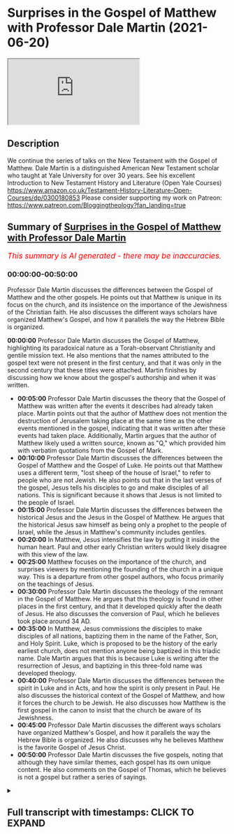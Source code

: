 # Surprises in the Gospel of Matthew with Professor Dale Martin (2021-06-20)

<iframe loading='lazy' allow='autoplay' src='https://www.youtube.com/embed/CN9jS7guHck'></iframe>

## Description

We continue the series of talks on the New Testament with the Gospel of Matthew. Dale Martin is a distinguished American New Testament scholar who taught at Yale University for over 30 years. See his excellent Introduction to New Testament History and Literature (Open Yale Courses) https://www.amazon.co.uk/Testament-History-Literature-Open-Courses/dp/0300180853
Please consider supporting my work on Patreon: https://www.patreon.com/Bloggingtheology?fan_landing=true

## Summary of [Surprises in the Gospel of Matthew with Professor Dale Martin](https://www.youtube.com/watch?v=CN9jS7guHck)


*<span style="color:red; font-size:125%">This summary is AI generated - there may be inaccuracies</span>. [](/)*

### <a onclick="modifyYTiframeseektime('0')">00:00:00-00:50:00</a>

 Professor Dale Martin discusses the differences between the Gospel of Matthew and the other gospels. He points out that Matthew is unique in its focus on the church, and its insistence on the importance of the Jewishness of the Christian faith. He also discusses the different ways scholars have organized Matthew's Gospel, and how it parallels the way the Hebrew Bible is organized.

**<a onclick="modifyYTiframeseektime('0')">00:00:00</a>**  Professor Dale Martin discusses the Gospel of Matthew, highlighting its paradoxical nature as a Torah-observant Christianity and gentile mission text. He also mentions that the names attributed to the gospel text were not present in the first century, and that it was only in the second century that these titles were attached. Martin finishes by discussing how we know about the gospel's authorship and when it was written.
* **<a onclick="modifyYTiframeseektime('300')">00:05:00</a>**  Professor Dale Martin discusses the theory that the Gospel of Matthew was written after the events it describes had already taken place. Martin points out that the author of Matthew does not mention the destruction of Jerusalem taking place at the same time as the other events mentioned in the gospel, indicating that it was written after these events had taken place. Additionally, Martin argues that the author of Matthew likely used a written source, known as "Q," which provided him with verbatim quotations from the Gospel of Mark.
* **<a onclick="modifyYTiframeseektime('600')">00:10:00</a>**  Professor Dale Martin discusses the differences between the Gospel of Matthew and the Gospel of Luke. He points out that Matthew uses a different term, "lost sheep of the house of Israel," to refer to people who are not Jewish. He also points out that in the last verses of the gospel, Jesus tells his disciples to go and make disciples of all nations. This is significant because it shows that Jesus is not limited to the people of Israel.
* **<a onclick="modifyYTiframeseektime('900')">00:15:00</a>** Professor Dale Martin discusses the differences between the historical Jesus and the Jesus in the Gospel of Matthew. He argues that the historical Jesus saw himself as being only a prophet to the people of Israel, while the Jesus in Matthew's community includes gentiles.
* **<a onclick="modifyYTiframeseektime('1200')">00:20:00</a>** In Matthew, Jesus intensifies the law by putting it inside the human heart. Paul and other early Christian writers would likely disagree with this view of the law.
* **<a onclick="modifyYTiframeseektime('1500')">00:25:00</a>** Matthew focuses on the importance of the church, and surprises viewers by mentioning the founding of the church in a unique way. This is a departure from other gospel authors, who focus primarily on the teachings of Jesus.
* **<a onclick="modifyYTiframeseektime('1800')">00:30:00</a>**  Professor Dale Martin discusses the theology of the remnant in the Gospel of Matthew. He argues that this theology is found in other places in the first century, and that it developed quickly after the death of Jesus. He also discusses the conversion of Paul, which he believes took place around 34 AD.
* **<a onclick="modifyYTiframeseektime('2100')">00:35:00</a>** In Matthew, Jesus commissions the disciples to make disciples of all nations, baptizing them in the name of the Father, Son, and Holy Spirit. Luke, which is proposed to be the history of the early earliest church, does not mention anyone being baptized in this triadic name. Dale Martin argues that this is because Luke is writing after the resurrection of Jesus, and baptizing in this three-fold name was developed theology.
* **<a onclick="modifyYTiframeseektime('2400')">00:40:00</a>** Professor Dale Martin discusses the differences between the spirit in Luke and in Acts, and how the spirit is only present in Paul. He also discusses the historical context of the Gospel of Matthew, and how it forces the church to be Jewish. He also discusses how Matthew is the first gospel in the canon to insist that the church be aware of its Jewishness.
* **<a onclick="modifyYTiframeseektime('2700')">00:45:00</a>** Professor Dale Martin discusses the different ways scholars have organized Matthew's Gospel, and how it parallels the way the Hebrew Bible is organized. He also discusses why he believes Matthew is the favorite Gospel of Jesus Christ.
* **<a onclick="modifyYTiframeseektime('3000')">00:50:00</a>**  Professor Dale Martin discusses the five gospels, noting that although they have similar themes, each gospel has its own unique content. He also comments on the Gospel of Thomas, which he believes is not a gospel but rather a series of sayings.

<details><summary><h2>Full transcript with timestamps: CLICK TO EXPAND</h2></summary>

<a onclick="modifyYTiframeseektime('2')">0:00:02</a> Good evening everyone and welcome to Blogging 
Theology. My name is Paul Williams. I'm calling    
<a onclick="modifyYTiframeseektime('6')">0:00:06</a> from the South of France today and I'm honoured 
again to have as our guest Dale Martin who I    
<a onclick="modifyYTiframeseektime('14')">0:00:14</a> understand is in Texas in the USA and a professor 
at Yale University and other places as well.    
<a onclick="modifyYTiframeseektime('22')">0:00:22</a> And he is today going to talk us through aspects 
of the Gospel of Matthew. This is the first gospel    
<a onclick="modifyYTiframeseektime('30')">0:00:30</a> in the New Testament and by way of Overview of 
this brief introduction i just want to read a    
<a onclick="modifyYTiframeseektime('36')">0:00:36</a> few words from his book one of many books: New 
Testament History and Literature, published by Yale    
<a onclick="modifyYTiframeseektime('43')">0:00:43</a> University Press and in chapter 7 The Gospel of 
Matthew he writes as an overview 'The Gospel of    
<a onclick="modifyYTiframeseektime('50')">0:00:50</a> Matthew contains some of the most famous passages 
that both Christians and non-christians recognize    
<a onclick="modifyYTiframeseektime('57')">0:00:57</a> but matthew presents itself paradox paradoxically 
as preaching both a Torah-observant Christianity    
<a onclick="modifyYTiframeseektime('65')">0:01:05</a> and a gentile mission a christian mission to 
gentiles the figure of Jesus in matthew is as    
<a onclick="modifyYTiframeseektime('73')">0:01:13</a> a teacher the founder of a church uniquely uh the 
model for the apostles and matthew's own community    
<a onclick="modifyYTiframeseektime('81')">0:01:21</a> matthew is writing for a church community that 
needs encouragement to have faith uh in a time of    
<a onclick="modifyYTiframeseektime('87')">0:01:27</a> trouble and then the first sentence on the chapter 
itself the gospel of matthew from the second    
<a onclick="modifyYTiframeseektime('94')">0:01:34</a> century on has been the most popular gospel which 
is probably why it ended up first in our bibles    
<a onclick="modifyYTiframeseektime('102')">0:01:42</a> um there's a lot there particularly the 
paradoxical bit which i really like to explore    
<a onclick="modifyYTiframeseektime('106')">0:01:46</a> but dale could you just i really want to know who 
wrote this gospel who is the author and um and    
<a onclick="modifyYTiframeseektime('113')">0:01:53</a> when was it written because we've all been told 
christians have been told for most of the last    
<a onclick="modifyYTiframeseektime('117')">0:01:57</a> 2000 years that a disciple called matthew um the 
tax collector disciple of jesus himself authored    
<a onclick="modifyYTiframeseektime('125')">0:02:05</a> the text but i've heard rumors that scholars don't 
believe this anymore and why would they doubt    
<a onclick="modifyYTiframeseektime('131')">0:02:11</a> such a such an obvious truth this is by an apostle 
himself well one of the things you have to realize    
<a onclick="modifyYTiframeseektime('137')">0:02:17</a> is that um none of the names that are attached 
to the gospels in the bible were part of the text    
<a onclick="modifyYTiframeseektime('149')">0:02:29</a> they all they weren't there in the first century 
we can't find any reference in the first century    
<a onclick="modifyYTiframeseektime('157')">0:02:37</a> that matthew wrote matthew mark wrote mark 
blah blah blah um the the type the names of    
<a onclick="modifyYTiframeseektime('166')">0:02:46</a> these gospels got attached to the gospels only 
in the second century and most of us think it    
<a onclick="modifyYTiframeseektime('172')">0:02:52</a> was only in the late second century you know 
after 150. well why would you believe something    
<a onclick="modifyYTiframeseektime('181')">0:03:01</a> uh that's a hundred years separated from 
when it was supposed to have happened    
<a onclick="modifyYTiframeseektime('188')">0:03:08</a> um i mean just think about it we you know we just 
separated the first anniversary of juneteenth here    
<a onclick="modifyYTiframeseektime('198')">0:03:18</a> in texas in galveston as a matter of fact where 
i'm sitting right now this was the day in june    
<a onclick="modifyYTiframeseektime('206')">0:03:26</a> when black people were first told that they were 
free they had been freed for two years by the    
<a onclick="modifyYTiframeseektime('213')">0:03:33</a> emancipation proclamation but they weren't told 
um and so we celebrate juneteenth as uh june 19th    
<a onclick="modifyYTiframeseektime('223')">0:03:43</a> is the date when uh emancipation was proclaimed 
in texas and it was proclaimed in four different    
<a onclick="modifyYTiframeseektime('232')">0:03:52</a> buildings in galveston and then it spread out 
throughout the state of texas now imagine that    
<a onclick="modifyYTiframeseektime('239')">0:03:59</a> you know that was only a hundred years ago how 
do we know about that well we have newspapers    
<a onclick="modifyYTiframeseektime('249')">0:04:09</a> from the time we have letters we have people's 
accounts we even had live memories of people who    
<a onclick="modifyYTiframeseektime('256')">0:04:16</a> were alive back then who can tell us uh what 
it was like when they first heard about it  
<a onclick="modifyYTiframeseektime('265')">0:04:25</a> there was nothing like that for the 
gospels there were no newspapers    
<a onclick="modifyYTiframeseektime('269')">0:04:29</a> there was no uh tv there was no radio there was no 
nothing you just had these papyrus texts that were    
<a onclick="modifyYTiframeseektime('277')">0:04:37</a> floating around being shared by different 
church groups and they were probably just    
<a onclick="modifyYTiframeseektime('283')">0:04:43</a> small house churches and they would copy them out 
by hand and send them a copy to somebody else but    
<a onclick="modifyYTiframeseektime('291')">0:04:51</a> that's all there was so how do you know that the 
gospel of matthew that never gets the name matthew    
<a onclick="modifyYTiframeseektime('299')">0:04:59</a> attached to it until sometime after 150 how do 
you know that goes back to the year 35 or 40.    
<a onclick="modifyYTiframeseektime('310')">0:05:10</a> it's just unbelievable you just have to you just 
have to work with some historical skepticism    
<a onclick="modifyYTiframeseektime('318')">0:05:18</a> so there's simply no evidence that matthew 
the author uh wrote it uh himself because as    
<a onclick="modifyYTiframeseektime('324')">0:05:24</a> you say it was a later second century idea that 
materialized uh but but also is it not the case    
<a onclick="modifyYTiframeseektime('331')">0:05:31</a> that i mean how significant is it when i read that 
gospel it's not in the first person it's not i'm    
<a onclick="modifyYTiframeseektime('337')">0:05:37</a> it's not implying an eyewitness account it reads 
like a third person account he did this and he's    
<a onclick="modifyYTiframeseektime('343')">0:05:43</a> not that in fact third fourth fifth sixth person 
account matthew never says oh well there was that    
<a onclick="modifyYTiframeseektime('351')">0:05:51</a> time when jesus and i were sitting by the sea of 
galilee and he handed out a bunch of fish and he    
<a onclick="modifyYTiframeseektime('358')">0:05:58</a> did this or that there's nothing like that and 
in fact we know that whoever wrote the gospel    
<a onclick="modifyYTiframeseektime('364')">0:06:04</a> of matthew used the gospel of mark as a source he 
just copies it out verbatim at times he also uses    
<a onclick="modifyYTiframeseektime('372')">0:06:12</a> a source that the gospel of luke uses that we tend 
to call q which just comes from the german word    
<a onclick="modifyYTiframeseektime('380')">0:06:20</a> which is just the german word for source you know 
german scholars just decided well look there was    
<a onclick="modifyYTiframeseektime('387')">0:06:27</a> some written document that luke and matthew use 
that's not in mark these are sayings they're not    
<a onclick="modifyYTiframeseektime('393')">0:06:33</a> in mark but they are verbatim the same you know 
blessed are blah blah blah you know you are the    
<a onclick="modifyYTiframeseektime('402')">0:06:42</a> salt of the earth you know uh how did matthew and 
luke come up with these sayings neither of them    
<a onclick="modifyYTiframeseektime('408')">0:06:48</a> appears to be a follower of jesus so they're 
getting it from a written source so matthew    
<a onclick="modifyYTiframeseektime('414')">0:06:54</a> and luke are using a written source of mark and 
they use a written source that we call q it's a    
<a onclick="modifyYTiframeseektime('421')">0:07:01</a> hypothetical written source and some people doubt 
that it never existed but i don't see how they can    
<a onclick="modifyYTiframeseektime('426')">0:07:06</a> get around it because it's verbatim and matthew 
and luke and if if you put matthew and luke next    
<a onclick="modifyYTiframeseektime('431')">0:07:11</a> to one another they don't look like they copied 
each other no and so where did they get these    
<a onclick="modifyYTiframeseektime('438')">0:07:18</a> verbatim quotations well one of the things that 
impresses me is uh if you look in mark's gospel    
<a onclick="modifyYTiframeseektime('445')">0:07:25</a> mark chapter 13 you get this long discourse 
where jesus is talking about the destruction    
<a onclick="modifyYTiframeseektime('450')">0:07:30</a> of the temple and the the return of the son of 
man and so on and in the middle of this discourse    
<a onclick="modifyYTiframeseektime('455')">0:07:35</a> it jesus says apparently in parenthesis let the 
reader understand i'm thinking hang on this is    
<a onclick="modifyYTiframeseektime('462')">0:07:42</a> not reading this is jesus talking to disciples and 
then you get an identical phrase in matthew's uh    
<a onclick="modifyYTiframeseektime('468')">0:07:48</a> version of the same episode in matthew 24 where 
it says lo and behold halfway through let the    
<a onclick="modifyYTiframeseektime('474')">0:07:54</a> reader understand what a coincidence um unless 
of course uh as you're suggesting that one gospel    
<a onclick="modifyYTiframeseektime('480')">0:08:00</a> is common from another and it's clearly a 
written account let the reader understand    
<a onclick="modifyYTiframeseektime('485')">0:08:05</a> um but that's a that's a great place to go for the 
idea of when it was written right according to the    
<a onclick="modifyYTiframeseektime('492')">0:08:12</a> gospel of mark the gospel of mark in chapter 
13 which we're talking about says right now    
<a onclick="modifyYTiframeseektime('500')">0:08:20</a> at this point jesus is going to come back 
the angels are going to come in and we're    
<a onclick="modifyYTiframeseektime('506')">0:08:26</a> going to have the big blow up of the world and 
we're going to have the kingdom of god come  
<a onclick="modifyYTiframeseektime('512')">0:08:32</a> matthew doesn't like that and luke doesn't 
like that because it sounds like mark is saying    
<a onclick="modifyYTiframeseektime('521')">0:08:41</a> right when the romans are surrounding 
jerusalem which happened what 69 and 70 right    
<a onclick="modifyYTiframeseektime('529')">0:08:49</a> so the gospel that's why we say the gospel of mark 
was probably written around the year 70 because    
<a onclick="modifyYTiframeseektime('536')">0:08:56</a> he tells the story of what's going 
to happen with the romans and the war    
<a onclick="modifyYTiframeseektime('542')">0:09:02</a> against the jews and he tells it all up 
against the year 70 and he says that's when    
<a onclick="modifyYTiframeseektime('548')">0:09:08</a> jesus is going to come or jesus is basically 
saying that's when the son of man is going to come  
<a onclick="modifyYTiframeseektime('556')">0:09:16</a> did it happen  
<a onclick="modifyYTiframeseektime('559')">0:09:19</a> not not according to any of us we're still 
here um and so matthew and luke change that    
<a onclick="modifyYTiframeseektime('569')">0:09:29</a> they change it very slightly um luke puts in this 
thing saying you will get the romans surrounding    
<a onclick="modifyYTiframeseektime('577')">0:09:37</a> jerusalem and they will be around jerusalem and 
you'll get jerusalem destroyed so luke even has    
<a onclick="modifyYTiframeseektime('585')">0:09:45</a> the destruction of jerusalem and he's copying 
this out of mark and yet he's changing it all    
<a onclick="modifyYTiframeseektime('592')">0:09:52</a> to bring it up today and so mark didn't talk about 
the destruction of jerusalem happening right then    
<a onclick="modifyYTiframeseektime('598')">0:09:58</a> luke adds that because he's sitting over there i 
think luke was probably sitting in i don't know    
<a onclick="modifyYTiframeseektime('604')">0:10:04</a> galilee or asia minor or some place and he's 
looking over there in the palestine he goes    
<a onclick="modifyYTiframeseektime('610')">0:10:10</a> the romans destroyed jerusalem so why didn't 
jesus come back and so luke brings it up to    
<a onclick="modifyYTiframeseektime('618')">0:10:18</a> date and he says then you'll have jerusalem where 
we trampled down until the times of the gentiles    
<a onclick="modifyYTiframeseektime('627')">0:10:27</a> the times of the gentiles well what does 
that mean mark didn't say anything about that    
<a onclick="modifyYTiframeseektime('632')">0:10:32</a> no and matthew doesn't say anything about 
that either which is why one of the reasons    
<a onclick="modifyYTiframeseektime('636')">0:10:36</a> i don't think matthew knew luke um why wouldn't 
matthew copy some of luke into his own gospel    
<a onclick="modifyYTiframeseektime('643')">0:10:43</a> he doesn't he uses a mark and then he goes off on 
his own but matthew also knows that the time of    
<a onclick="modifyYTiframeseektime('651')">0:10:51</a> the end that mark predicted didn't happen and so 
you get you get time kind of factored in both in    
<a onclick="modifyYTiframeseektime('661')">0:11:01</a> matthew and in luke which is why we know i mean if 
you're gonna practice this historical critical uh    
<a onclick="modifyYTiframeseektime('670')">0:11:10</a> game at all then you use this kind of stuff you 
say you know why do they tell the story of the    
<a onclick="modifyYTiframeseektime('679')">0:11:19</a> end of time differently it's because they lived at 
different times so there's a bit of detective work    
<a onclick="modifyYTiframeseektime('690')">0:11:30</a> really isn't it you've got to be someone with an 
acute be blunt an acute intelligence a desire to    
<a onclick="modifyYTiframeseektime('696')">0:11:36</a> really notice these subtle differences 
my case you just have to go to school    
<a onclick="modifyYTiframeseektime('705')">0:11:45</a> and and from that you can actually really get a 
sense of what might be going on have one gospel    
<a onclick="modifyYTiframeseektime('710')">0:11:50</a> change the other gospel and why would they do it 
what's the agenda what's going on rather than just    
<a onclick="modifyYTiframeseektime('715')">0:11:55</a> seeing the differences are there's eyewitness 
accounts people traditionally say well matthews    
<a onclick="modifyYTiframeseektime('718')">0:11:58</a> and i when is mark no we were dealing here with 
people copying and changing and editing redacting    
<a onclick="modifyYTiframeseektime('724')">0:12:04</a> each other and that can tell us a lot about their 
agenda and what their theology is and what their    
<a onclick="modifyYTiframeseektime('729')">0:12:09</a> physiology is and their eschatology and how that's 
changed because of the flow of time history itself    
<a onclick="modifyYTiframeseektime('736')">0:12:16</a> has had to change things because here we get 
to the contradictions in matthew that you were    
<a onclick="modifyYTiframeseektime('742')">0:12:22</a> talking about why is it that matthew wants 
his church to be a law abiding torah keeping    
<a onclick="modifyYTiframeseektime('751')">0:12:31</a> a basically jewish church and yet at the the last 
verses of the gospel jesus tells the disciples    
<a onclick="modifyYTiframeseektime('761')">0:12:41</a> to go and make disciples of all nations the word 
nations is directly ethnoi it's that word ethnos    
<a onclick="modifyYTiframeseektime('770')">0:12:50</a> we can translate it nations but it means all 
the different ethnic groups so yeah matthew's    
<a onclick="modifyYTiframeseektime('778')">0:12:58</a> having jesus at the very last so here's what 
i think is going on first you have to say    
<a onclick="modifyYTiframeseektime('784')">0:13:04</a> there are different levels as i've 
said there's the historical jesus    
<a onclick="modifyYTiframeseektime('789')">0:13:09</a> and jesus may have said things that got into 
matthew's gospel um that the historical jesus    
<a onclick="modifyYTiframeseektime('798')">0:13:18</a> actually said would an example of that be the 
canaanite woman her faith in matthew 15 yes    
<a onclick="modifyYTiframeseektime('806')">0:13:26</a> can i just read that out for people i know you 
know it but just so because i think it's a really    
<a onclick="modifyYTiframeseektime('810')">0:13:30</a> significant passage in the light of what happens 
at the end of the gospel so according to this    
<a onclick="modifyYTiframeseektime('815')">0:13:35</a> is the nrsv uh version jesus left that place 
and went away to the district of ty and sidon    
<a onclick="modifyYTiframeseektime('821')">0:13:41</a> just said a canaanite woman this is not a 
jews a gentile from that region came out    
<a onclick="modifyYTiframeseektime('826')">0:13:46</a> and started shouting have mercy on me lord son 
of david my daughter is tormented by a demon    
<a onclick="modifyYTiframeseektime('832')">0:13:52</a> but he did not answer her at all 
really important silence and his    
<a onclick="modifyYTiframeseektime('838')">0:13:58</a> disciples came and urged him saying send 
her away but she keeps shouting after us    
<a onclick="modifyYTiframeseektime('844')">0:14:04</a> he answers jesus this is the killer the key thing 
i was sent only to the lost sheep of the house    
<a onclick="modifyYTiframeseektime('852')">0:14:12</a> of israel was only sent to the lost sheep of 
the house of israel not even all israel just    
<a onclick="modifyYTiframeseektime('856')">0:14:16</a> for the lost sheep of the house of israel but she 
knelt before him saying lord help me he answered    
<a onclick="modifyYTiframeseektime('862')">0:14:22</a> uh it is not fair to take the children's food this 
is the israelites food and throw it to the dogs    
<a onclick="modifyYTiframeseektime('868')">0:14:28</a> oh she said yes lord yet even the dogs eat 
the crumbs that fall from their master's table    
<a onclick="modifyYTiframeseektime('876')">0:14:36</a> then jesus answers her woman great is your 
faith let it be done for you as you wish and    
<a onclick="modifyYTiframeseektime('882')">0:14:42</a> her daughter was healed instantly so here we have 
a series of rebuffs from from silence initially to    
<a onclick="modifyYTiframeseektime('890')">0:14:50</a> the disciples urging jesus to send her away then 
jesus saying look i'm not sent to you go away    
<a onclick="modifyYTiframeseektime('895')">0:14:55</a> and then you get a clever faithful response than 
this gentile and because of this exceptional    
<a onclick="modifyYTiframeseektime('901')">0:15:01</a> response great is your faith he actually accedes 
to her request and does actually heal the daughter    
<a onclick="modifyYTiframeseektime('908')">0:15:08</a> immediately apparently but this seems to be an 
exception rather than the rule but you're clear    
<a onclick="modifyYTiframeseektime('913')">0:15:13</a> clearly the disciples and jesus did not want to 
deal with her and yet at the end of this very same    
<a onclick="modifyYTiframeseektime('919')">0:15:19</a> gospel jesus teaches the very same disciples 
go into all the nations the ethnic the ethnos    
<a onclick="modifyYTiframeseektime('927')">0:15:27</a> and teaching them to obey everything that i've 
commanded you and baptized them etc etc and    
<a onclick="modifyYTiframeseektime('932')">0:15:32</a> i'm thinking what's going on here matthew what's 
going on you've got jesus who said look i'm only    
<a onclick="modifyYTiframeseektime('938')">0:15:38</a> sent to the jews and then he's changed his mind 
i mean what is jesus mission but you're saying    
<a onclick="modifyYTiframeseektime('944')">0:15:44</a> that we're dealing with different levels of 
history here you're saying the historical jesus    
<a onclick="modifyYTiframeseektime('950')">0:15:50</a> whatever that means uh was restricting his mission 
to the israelites but the church after paul    
<a onclick="modifyYTiframeseektime('960')">0:16:00</a> in the 80s 90s was largely a gentile organization 
movement and so you had different levels of    
<a onclick="modifyYTiframeseektime('968')">0:16:08</a> um discourse going on here you have 
the historical jesus you have the later    
<a onclick="modifyYTiframeseektime('972')">0:16:12</a> gentile church and then you have matthew's 
community which includes gentiles presumably now    
<a onclick="modifyYTiframeseektime('979')">0:16:19</a> am i am i on the right this is what you're saying 
a little bit yes but i don't want to make it    
<a onclick="modifyYTiframeseektime('984')">0:16:24</a> i don't want to make it too clearly 
simply the historical jesus versus    
<a onclick="modifyYTiframeseektime('988')">0:16:28</a> the textual jesus of matthew because i 
believe that even in matthew there are layers    
<a onclick="modifyYTiframeseektime('994')">0:16:34</a> of meaning um i do believe that the historical 
jesus saw himself as being only a prophet    
<a onclick="modifyYTiframeseektime('1002')">0:16:42</a> to the people of israel i think that he 
was a disciple of john the baptist i think    
<a onclick="modifyYTiframeseektime('1009')">0:16:49</a> he was baptized by john the baptist i think he 
thought he was inferior to john the baptist um  
<a onclick="modifyYTiframeseektime('1018')">0:16:58</a> and yet after john the baptist was arrested 
and killed jesus comes out of the closet    
<a onclick="modifyYTiframeseektime('1027')">0:17:07</a> and starts um speaking more openly 
well did he did he have a change in his    
<a onclick="modifyYTiframeseektime('1035')">0:17:15</a> self-concept i don't know but see 
that's getting way back into the    
<a onclick="modifyYTiframeseektime('1040')">0:17:20</a> undiscoverable historical jesus stuff 
right but even in matthew there's a tension    
<a onclick="modifyYTiframeseektime('1048')">0:17:28</a> um for example matthew i think matthew drew a 
line between jesus in his ministry in israel    
<a onclick="modifyYTiframeseektime('1063')">0:17:43</a> uh which matthew would have included 
all of palestine including galilee and  
<a onclick="modifyYTiframeseektime('1073')">0:17:53</a> and then jesus after his death  
<a onclick="modifyYTiframeseektime('1078')">0:17:58</a> and i think that jesus he recognized and i think 
this is where matthew is probably historically    
<a onclick="modifyYTiframeseektime('1083')">0:18:03</a> accurate he recognized that jesus saw 
himself as being sent only to israel    
<a onclick="modifyYTiframeseektime('1093')">0:18:13</a> but matthew's church is a combined 
church of jews and gentiles    
<a onclick="modifyYTiframeseektime('1098')">0:18:18</a> and so he has to believe that somehow jesus's 
will was to include the gentiles into israel    
<a onclick="modifyYTiframeseektime('1107')">0:18:27</a> and i don't mean that he wanted the church to be 
gentile he wanted the gentiles to become israel    
<a onclick="modifyYTiframeseektime('1115')">0:18:35</a> that's why matthew never says unlike paul would 
say or luke would say or other new testament    
<a onclick="modifyYTiframeseektime('1123')">0:18:43</a> rather than say that gentiles don't have to keep 
the law matthew insisted that everyone in his    
<a onclick="modifyYTiframeseektime('1129')">0:18:49</a> church keep the law yeah the gentiles included the 
same entirely you have to follow the sabbath laws    
<a onclick="modifyYTiframeseektime('1136')">0:18:56</a> the kosher food laws and be certain the males be 
circumcised gently exactly there's not one hint    
<a onclick="modifyYTiframeseektime('1144')">0:19:04</a> in any of the gospel of matthew that he believed 
that gentile believers didn't have to keep the    
<a onclick="modifyYTiframeseektime('1152')">0:19:12</a> entire torah how however he understood it now of 
course in matthew's day there were lots of ways of    
<a onclick="modifyYTiframeseektime('1159')">0:19:19</a> interpreting the torah so for example some people 
said you know you couldn't rub your hands together    
<a onclick="modifyYTiframeseektime('1165')">0:19:25</a> with grain on the sabbath that's breaking the 
sabbath well matthew doesn't believe that uh    
<a onclick="modifyYTiframeseektime('1171')">0:19:31</a> some people say you have to wash your hands before 
you eat or handle matthew doesn't believe that so    
<a onclick="modifyYTiframeseektime('1178')">0:19:38</a> he said he has jesus disciples not washing their 
hands and jesus calls that oh that's just your the    
<a onclick="modifyYTiframeseektime('1185')">0:19:45</a> tradition of your elders but nowhere does jesus 
in matthew say moses said to you and i'm throwing    
<a onclick="modifyYTiframeseektime('1197')">0:19:57</a> it out in fact in the center of the mount jesus 
says moses says to you do not commit adultery  
<a onclick="modifyYTiframeseektime('1208')">0:20:08</a> i say to you do not even look at a woman with 
the intention of committing adultery notice    
<a onclick="modifyYTiframeseektime('1215')">0:20:15</a> jesus is not throwing away the anti-adultery 
commandment he's making it harder to keep    
<a onclick="modifyYTiframeseektime('1220')">0:20:20</a> it's intensifying it it's making 
it more difficult in a way because  
<a onclick="modifyYTiframeseektime('1227')">0:20:27</a> intensely personal into the heart rather than 
just mere external obedience in matthew jesus    
<a onclick="modifyYTiframeseektime('1233')">0:20:33</a> internalizes the mosaic law and puts it inside 
the human being which makes it even harder to keep    
<a onclick="modifyYTiframeseektime('1242')">0:20:42</a> right um you might say don't you know don't kill 
well jesus says in matthew don't even be angry    
<a onclick="modifyYTiframeseektime('1254')">0:20:54</a> what do you mean don't be angry how can you 
not be angry jesus intensifies the torah    
<a onclick="modifyYTiframeseektime('1263')">0:21:03</a> in matthew this is totally different from luke 
and ax and paul totally different so matthew    
<a onclick="modifyYTiframeseektime('1274')">0:21:14</a> has a jesus who's completely jewish completely 
torah observant and yet at the very end he says    
<a onclick="modifyYTiframeseektime('1281')">0:21:21</a> go get the gentiles and bring them in but notice 
he doesn't say they get to stay gentiles they have    
<a onclick="modifyYTiframeseektime('1290')">0:21:30</a> to keep the law also now he doesn't say they have 
to become jews so that's a difference but i don't    
<a onclick="modifyYTiframeseektime('1295')">0:21:35</a> know what he would call them he doesn't call them 
jews but he doesn't call them gentiles if you look    
<a onclick="modifyYTiframeseektime('1302')">0:21:42</a> at the word gentile in matthew matthew never uses 
the word gentile for people in his own community  
<a onclick="modifyYTiframeseektime('1312')">0:21:52</a> gentiles are out there  
<a onclick="modifyYTiframeseektime('1315')">0:21:55</a> so matthew has this weird view that jesus opened 
up the church to the nations but he didn't really    
<a onclick="modifyYTiframeseektime('1326')">0:22:06</a> open it up to gentiles did he because they have 
to keep the law also but this is why what you're    
<a onclick="modifyYTiframeseektime('1334')">0:22:14</a> saying is so um shocking really to the uninitiated 
you write on page 99 most christians have been    
<a onclick="modifyYTiframeseektime('1341')">0:22:21</a> taught traditionally and at one time or another 
that christianity represents the supersession the    
<a onclick="modifyYTiframeseektime('1348')">0:22:28</a> superseding of judaism the thing that makes jews 
and christians alike is their worship of the same    
<a onclick="modifyYTiframeseektime('1355')">0:22:35</a> god what separates them is that christians need 
not follow jewish law it surprises people when    
<a onclick="modifyYTiframeseektime('1362')">0:22:42</a> they come to realize as modern scholars have done 
that this is not at all the attitude to the law in    
<a onclick="modifyYTiframeseektime('1370')">0:22:50</a> matthew and then you go on which i won't read 
uh to quote matthew 5 17-20 and you also later    
<a onclick="modifyYTiframeseektime('1376')">0:22:56</a> on quote uh matthew 23 verses 1 to 4 which also 
kind of reinforced the same point this is really    
<a onclick="modifyYTiframeseektime('1383')">0:23:03</a> shocking because uh it's a kind of christianity 
or kind of jewish christianity which we're just    
<a onclick="modifyYTiframeseektime('1390')">0:23:10</a> not familiar with today there is no such and 
paul himself who predates the writing of matthew    
<a onclick="modifyYTiframeseektime('1395')">0:23:15</a> arguably would uh intensely disagree with that as 
well absolutely absolutely and that's why i find    
<a onclick="modifyYTiframeseektime('1404')">0:23:24</a> um matthew so amazing i imagine i don't know 
this because we don't know we can't know this    
<a onclick="modifyYTiframeseektime('1414')">0:23:34</a> but i imagine matthew being a gospel that was 
written for a community living somewhere in    
<a onclick="modifyYTiframeseektime('1419')">0:23:39</a> syria which would have been a very semitic 
place arabic jewish strong strong jewish    
<a onclick="modifyYTiframeseektime('1429')">0:23:49</a> community that's one of the 
birthplaces of later rabbinic judaism    
<a onclick="modifyYTiframeseektime('1436')">0:23:56</a> and and his church is a law observant this is 
so ironic it's a law observant mixed church    
<a onclick="modifyYTiframeseektime('1452')">0:24:12</a> this is the you know the young the one of the 
parables in matthew that's not in any place else    
<a onclick="modifyYTiframeseektime('1457')">0:24:17</a> are the parables about the mixture 
um there's the weeds and the wheat    
<a onclick="modifyYTiframeseektime('1464')">0:24:24</a> and how do you keep apart the weeds and 
the wheat well you can't you just have to    
<a onclick="modifyYTiframeseektime('1471')">0:24:31</a> wait for jesus to come and then he'll separate 
the weeds and the wheat and i think that's the    
<a onclick="modifyYTiframeseektime('1478')">0:24:38</a> way he saw his church is a mixture of jews 
and gentiles that he couldn't separate out  
<a onclick="modifyYTiframeseektime('1488')">0:24:48</a> but he wanted the gentiles to be law 
observant and i believe it's because    
<a onclick="modifyYTiframeseektime('1497')">0:24:57</a> he just thought jesus never foresaw that there 
would be a law free form of the jesus movement    
<a onclick="modifyYTiframeseektime('1507')">0:25:07</a> so how would the author of matthew whoever 
he was have viewed paul's gospel which  
<a onclick="modifyYTiframeseektime('1516')">0:25:16</a> a particularly lutheran reading is a law free 
gospel that it completely rejects the law as    
<a onclick="modifyYTiframeseektime('1522')">0:25:22</a> something completely inappropriate and even 
just in martyr not just ignatius of antioch    
<a onclick="modifyYTiframeseektime('1527')">0:25:27</a> i should say the turn of the first century uh 
you know he said don't follow judy you're not    
<a onclick="modifyYTiframeseektime('1532')">0:25:32</a> jews you're christians don't follow this 
religion this is a really convincing how    
<a onclick="modifyYTiframeseektime('1538')">0:25:38</a> would matthew would have viewed paul what 
as a imposter an apostate a nerdy well a an    
<a onclick="modifyYTiframeseektime('1544')">0:25:44</a> an and not a real authentic follower of 
jesus i guess if that message went well    
<a onclick="modifyYTiframeseektime('1550')">0:25:50</a> we know for a fact from other sources there were a 
whole lot of christians who thought paul was crazy    
<a onclick="modifyYTiframeseektime('1557')">0:25:57</a> and wrong and heretical and 
you know this is not news um    
<a onclick="modifyYTiframeseektime('1565')">0:26:05</a> that paul was seen as um heretical uh 
but it makes perfect sense doesn't it um    
<a onclick="modifyYTiframeseektime('1577')">0:26:17</a> the real revolution was in people who 
came along like paul and like luke  
<a onclick="modifyYTiframeseektime('1588')">0:26:28</a> and said you know  
<a onclick="modifyYTiframeseektime('1593')">0:26:33</a> this whole thing about the torah that was 
fine for a time but it's gone it's over  
<a onclick="modifyYTiframeseektime('1603')">0:26:43</a> they were the ones who were 
the red the revolutionaries  
<a onclick="modifyYTiframeseektime('1609')">0:26:49</a> matthew did what we should 
have expected people to do  
<a onclick="modifyYTiframeseektime('1615')">0:26:55</a> so his religion his christianity if i can use 
that word anachronistically his he was a jewish    
<a onclick="modifyYTiframeseektime('1622')">0:27:02</a> movement within judaism i guess would have been 
the normative faith that the original disciples    
<a onclick="modifyYTiframeseektime('1629')">0:27:09</a> would have recognized as an expression of their 
faith but you're saying there was a parallel    
<a onclick="modifyYTiframeseektime('1634')">0:27:14</a> movement uh expressed bubble famously by paul 
and by luke which kind of went off in a different    
<a onclick="modifyYTiframeseektime('1640')">0:27:20</a> trajectory and ended up with a different kind 
of expression of faith law free gentile centered    
<a onclick="modifyYTiframeseektime('1648')">0:27:28</a> but centered on the church and this is 
something else i wanted to mention in    
<a onclick="modifyYTiframeseektime('1651')">0:27:31</a> in matthew uniquely in all of the gospels this is 
a real surprise um to me i'm sure to many people    
<a onclick="modifyYTiframeseektime('1660')">0:27:40</a> none of the gospels mentioned jesus founding 
a church anywhere apart from matthew    
<a onclick="modifyYTiframeseektime('1667')">0:27:47</a> and he has jesus found the church in matthew 16 i 
think it is uh and you found on peter this great    
<a onclick="modifyYTiframeseektime('1676')">0:27:56</a> great roman catholic phrase you know you are peter 
petros the rock and on this rock i will build my    
<a onclick="modifyYTiframeseektime('1682')">0:28:02</a> church and the gates of hell will not 
overcome it wow but for some reason    
<a onclick="modifyYTiframeseektime('1689')">0:28:09</a> no one else mentions this never speaks about 
a church paul doesn't mention the founding    
<a onclick="modifyYTiframeseektime('1693')">0:28:13</a> of the church in that way on the rock on peter 
surprisingly why is matthew mentioning a founding    
<a onclick="modifyYTiframeseektime('1700')">0:28:20</a> of the church where does that come from well 
i think that you have to go back to the greek  
<a onclick="modifyYTiframeseektime('1708')">0:28:28</a> church is just a translation of ecclesia 
which means those who are called out right now    
<a onclick="modifyYTiframeseektime('1715')">0:28:35</a> matthew is very very much um centered in the 
prophets uh he he constructs his narrative    
<a onclick="modifyYTiframeseektime('1726')">0:28:46</a> to portray jesus as a prophet 
who is called out of egypt    
<a onclick="modifyYTiframeseektime('1732')">0:28:52</a> um as a prophet like his father joseph joseph 
is fashioned out of joseph in the hebrew bible  
<a onclick="modifyYTiframeseektime('1746')">0:29:06</a> jesus comes out of egypt  
<a onclick="modifyYTiframeseektime('1751')">0:29:11</a> so there's so much of the prophets 
the israel prophets in matthew    
<a onclick="modifyYTiframeseektime('1760')">0:29:20</a> and ecclesia doesn't mean church in that sense 
it means the called ones the set aside ones    
<a onclick="modifyYTiframeseektime('1772')">0:29:32</a> the prophetic ones the ones like 
jeremiah jeremiah and isaiah were called    
<a onclick="modifyYTiframeseektime('1782')">0:29:42</a> they weren't christians they were called uh and 
that's what matthew means i think by ekklesia    
<a onclick="modifyYTiframeseektime('1792')">0:29:52</a> is these are the people who are called out of 
israel as a remnant you know this is a thing    
<a onclick="modifyYTiframeseektime('1800')">0:30:00</a> all the way through jewish history there's 
a theology of the remnant there's you know    
<a onclick="modifyYTiframeseektime('1806')">0:30:06</a> the all the people of israel are not holy 
necessarily uh according to this theology uh only  
<a onclick="modifyYTiframeseektime('1817')">0:30:17</a> a remnant of israel is truly holy and 
that's exactly what matthew believes    
<a onclick="modifyYTiframeseektime('1826')">0:30:26</a> but why is this if jesus did this historically 
why is there no trace of this seemingly anyway    
<a onclick="modifyYTiframeseektime('1832')">0:30:32</a> in mark and luke and john there's no none 
of this calling of a remnant that i can see    
<a onclick="modifyYTiframeseektime('1838')">0:30:38</a> well there's not there's not the term ecclesia 
but i do i would argue that there is remnant    
<a onclick="modifyYTiframeseektime('1845')">0:30:45</a> theology in some of the other places too 
okay um that not all of israel will be saved    
<a onclick="modifyYTiframeseektime('1855')">0:30:55</a> that's you know a phrase you find in 
other places too okay um and so um  
<a onclick="modifyYTiframeseektime('1866')">0:31:06</a> i think i don't think you can separate 
out any of first century judaism  
<a onclick="modifyYTiframeseektime('1875')">0:31:15</a> from remnant theology whether you're 
talking about qumran the dead sea scrolls    
<a onclick="modifyYTiframeseektime('1883')">0:31:23</a> um john the baptist what was john the baptist 
doing he was trying to call out and uh prove their    
<a onclick="modifyYTiframeseektime('1894')">0:31:34</a> remnant status by dipping them in 
water um that's pure remnant theology    
<a onclick="modifyYTiframeseektime('1902')">0:31:42</a> but remnant theory is different from the more 
catholic understanding which where you have the    
<a onclick="modifyYTiframeseektime('1906')">0:31:46</a> college of the apostles you have peter of course 
as the preeminent um uh the premier apostle um    
<a onclick="modifyYTiframeseektime('1913')">0:31:53</a> founding a church i mean this is using the word 
church now as an organization and there are    
<a onclick="modifyYTiframeseektime('1918')">0:31:58</a> successors the apostles appoint others who will 
carry on their ministry after their passing and    
<a onclick="modifyYTiframeseektime('1925')">0:32:05</a> they pass on to their successes you have the 
apostolic succession idea which is there in    
<a onclick="modifyYTiframeseektime('1929')">0:32:09</a> the second century um of course um and you seem 
to be saying that that's not quite what jesus    
<a onclick="modifyYTiframeseektime('1935')">0:32:15</a> is the historical so-called historical jesus 
dude this is ma this is matthew's understanding    
<a onclick="modifyYTiframeseektime('1942')">0:32:22</a> perhaps influenced by that later first century uh 
and is he is he reading back into jesus ministry    
<a onclick="modifyYTiframeseektime('1949')">0:32:29</a> that um that more developed understanding perhaps 
embryonically there in the remnant theology    
<a onclick="modifyYTiframeseektime('1954')">0:32:34</a> you mentioned he's he's working it towards a 
more developed ecclesiology i don't i don't    
<a onclick="modifyYTiframeseektime('1962')">0:32:42</a> i would not want to read any of matthew 
in those second century terms i think the    
<a onclick="modifyYTiframeseektime('1969')">0:32:49</a> establishment of uh catholic christianity takes 
decades and decades and decades to development    
<a onclick="modifyYTiframeseektime('1978')">0:32:58</a> to develop when paul when matthew says you are 
peter and upon this rock i will build my church    
<a onclick="modifyYTiframeseektime('1988')">0:33:08</a> i i just resist reading that in later catholic    
<a onclick="modifyYTiframeseektime('1993')">0:33:13</a> uh foundational theology i just don't think 
that's what i don't think it i don't think    
<a onclick="modifyYTiframeseektime('1998')">0:33:18</a> number one the historical jesus ever said that 
number two i don't think that's what matthew meant    
<a onclick="modifyYTiframeseektime('2005')">0:33:25</a> i think what matthew meant was this is what i'm 
gonna found my remnant theology on is on your    
<a onclick="modifyYTiframeseektime('2014')">0:33:34</a> confession and that confession being true for 
other people um and i do believe that matthew    
<a onclick="modifyYTiframeseektime('2024')">0:33:44</a> came to believe that jesus was the messiah 
which i do believe took time to develop  
<a onclick="modifyYTiframeseektime('2033')">0:33:53</a> i don't think anybody in the year 30 thought jesus 
was the messiah uh much less jesus um but it was    
<a onclick="modifyYTiframeseektime('2044')">0:34:04</a> a belief that's developed after that to the point 
it developed quickly i think so that i would place    
<a onclick="modifyYTiframeseektime('2053')">0:34:13</a> uh paul's let's call it a conversion he would not 
call it a conversion because he didn't convert    
<a onclick="modifyYTiframeseektime('2059')">0:34:19</a> from one religion to another but his call to be an 
apostle i think paul that happened in around the    
<a onclick="modifyYTiframeseektime('2066')">0:34:26</a> year 34 and i think the death of jesus happened 
around the year 30 four years is not very long    
<a onclick="modifyYTiframeseektime('2076')">0:34:36</a> for this kind of stuff to develop but paul thought 
that he was called by jesus of nazareth the    
<a onclick="modifyYTiframeseektime('2087')">0:34:47</a> messiah hmm so in four years jesus he becomes his 
name doesn't it becomes jesus christ almost like    
<a onclick="modifyYTiframeseektime('2095')">0:34:55</a> his second name uh it's almost the the 
title sort of takes a change and becomes    
<a onclick="modifyYTiframeseektime('2102')">0:35:02</a> it is tight as his name jesus christ yeah 
we used to joke about him and say you know  
<a onclick="modifyYTiframeseektime('2110')">0:35:10</a> h was not jesus's middle name jesus christ 
you know right can i just tackle one other    
<a onclick="modifyYTiframeseektime('2118')">0:35:18</a> thing at the very end of matthew uh we've kind of 
alluded to already that jesus uh this is after the    
<a onclick="modifyYTiframeseektime('2123')">0:35:23</a> resurrection and he commissions the disciples 
to go into all the world as we've discussed    
<a onclick="modifyYTiframeseektime('2128')">0:35:28</a> and then he says go therefore make disciples 
of one nation baptizing them in the name of    
<a onclick="modifyYTiframeseektime('2132')">0:35:32</a> the father and of the son and of the holy spirit 
and it's that that struck me but when when i read    
<a onclick="modifyYTiframeseektime('2140')">0:35:40</a> acts the book of acts by luke which is proposed 
to be the history of the early earliest church    
<a onclick="modifyYTiframeseektime('2145')">0:35:45</a> from the resurrection of jesus onwards i i don't 
see anyone baptizing them in this three-fold name    
<a onclick="modifyYTiframeseektime('2153')">0:35:53</a> and i i don't understand why because i've heard 
some people say oh well luke doesn't need to    
<a onclick="modifyYTiframeseektime('2159')">0:35:59</a> mention all the names he's just abbreviating it 
to jesus because that's the baptized the name of    
<a onclick="modifyYTiframeseektime('2164')">0:36:04</a> jesus but then i think also it's very you know 
some people say that this is a very developed    
<a onclick="modifyYTiframeseektime('2170')">0:36:10</a> theology where the talk of father's son and holy 
spirit is almost trinitarian if one can use that    
<a onclick="modifyYTiframeseektime('2177')">0:36:17</a> term anachronistically perhaps so it seems to 
be more going on there perhaps than first glance    
<a onclick="modifyYTiframeseektime('2184')">0:36:24</a> it's uh it's a it's one of those puzzling verses 
in the whole bible to me um how could you get    
<a onclick="modifyYTiframeseektime('2193')">0:36:33</a> let's say matthew is written around the 
year 85 yeah yes it's got to be after 70    
<a onclick="modifyYTiframeseektime('2201')">0:36:41</a> and it's got to be long enough after that mark 
has become well known and q has become well known    
<a onclick="modifyYTiframeseektime('2209')">0:36:49</a> um so most of us just kind of pick 85 
out of the air yeah as a possibility  
<a onclick="modifyYTiframeseektime('2222')">0:37:02</a> and i honestly don't understand 
how you could get what    
<a onclick="modifyYTiframeseektime('2229')">0:37:09</a> i interpret i don't interpret the full 
trinity into that baptizing name of the    
<a onclick="modifyYTiframeseektime('2235')">0:37:15</a> father-son holy spirit that would mean that 
you have to believe that they're all three    
<a onclick="modifyYTiframeseektime('2240')">0:37:20</a> unique persons but one manifestation 
different manifestations of the one god  
<a onclick="modifyYTiframeseektime('2249')">0:37:29</a> that's just too complicated    
<a onclick="modifyYTiframeseektime('2252')">0:37:32</a> but that's the most trinitarian statement you'll 
find anywhere in the bible and i find that amazing  
<a onclick="modifyYTiframeseektime('2264')">0:37:44</a> i would not want to call it the trinity 
yet um but it is remarkably trinitarian    
<a onclick="modifyYTiframeseektime('2273')">0:37:53</a> it's trinitarian structure but is there could one 
interpret the words differently say the name of    
<a onclick="modifyYTiframeseektime('2278')">0:37:58</a> the father the father is god of course in matthew 
jesus prays to god um so we have the father is god    
<a onclick="modifyYTiframeseektime('2285')">0:38:05</a> the son well what does the sun mean well it 
can mean lots of things in the psalms it can    
<a onclick="modifyYTiframeseektime('2290')">0:38:10</a> mean one thing it can blessed are the peacemakers 
jesus says in matthew for they should be called    
<a onclick="modifyYTiframeseektime('2295')">0:38:15</a> sons of god it doesn't necessarily have to 
mean a person of the same stature ontology    
<a onclick="modifyYTiframeseektime('2301')">0:38:21</a> or uzia the same being as the father and 
then you have this thing the holy spirit and    
<a onclick="modifyYTiframeseektime('2306')">0:38:26</a> that that's why i don't know what he means but 
it it could be read in a in a binary or even in    
<a onclick="modifyYTiframeseektime('2311')">0:38:31</a> a unitarian way without just defaulting to it an 
embryonic trinitarianism could it not absolutely    
<a onclick="modifyYTiframeseektime('2318')">0:38:38</a> in fact that's why i say i i would not want to 
read into that verse a full trinitarian theology    
<a onclick="modifyYTiframeseektime('2326')">0:38:46</a> but simply saying those three terms in the same 
statement for example why include the spirit there  
<a onclick="modifyYTiframeseektime('2338')">0:38:58</a> or why include the sun along with the spirit 
because in matthew the spirit uh actually plays a    
<a onclick="modifyYTiframeseektime('2346')">0:39:06</a> pretty big role you know it's in matthew that the 
spirit drives him out into the desert um and in    
<a onclick="modifyYTiframeseektime('2356')">0:39:16</a> matthew the spirit occupies you know a big place 
in the beatitudes and in the sermon on the mount  
<a onclick="modifyYTiframeseektime('2365')">0:39:25</a> um so you would if i thought about    
<a onclick="modifyYTiframeseektime('2372')">0:39:32</a> what you would include baptizing them in the name 
of the father and the spirit would make more sense  
<a onclick="modifyYTiframeseektime('2380')">0:39:40</a> and but then why stick in the sun  
<a onclick="modifyYTiframeseektime('2384')">0:39:44</a> um so  
<a onclick="modifyYTiframeseektime('2387')">0:39:47</a> i don't want to say that it's trinitarianism    
<a onclick="modifyYTiframeseektime('2391')">0:39:51</a> i just want to say that it's the most 
trinitarian statement we have in the bible  
<a onclick="modifyYTiframeseektime('2398')">0:39:58</a> and and why does luke in acts fail to mention 
that anyone ever baptized them in this triadic    
<a onclick="modifyYTiframeseektime('2406')">0:40:06</a> formula even though it's the explicit command 
of jesus apparently at the end of matthew why    
<a onclick="modifyYTiframeseektime('2412')">0:40:12</a> is it never mentioned then obviously i would 
conclude that in fact it was unknown to luke    
<a onclick="modifyYTiframeseektime('2417')">0:40:17</a> or the early church i think so i think 
probably it was just unknown but um    
<a onclick="modifyYTiframeseektime('2425')">0:40:25</a> the spirit occupies a very 
different role in luke and acts  
<a onclick="modifyYTiframeseektime('2431')">0:40:31</a> the spirit is present during the 
ministry of jesus but if you notice    
<a onclick="modifyYTiframeseektime('2440')">0:40:40</a> once jesus disappears from earth the 
spirit disappears from earth also right    
<a onclick="modifyYTiframeseektime('2448')">0:40:48</a> and all the way through the acts of the apostles 
the spirit is the main actor in fact you know i've    
<a onclick="modifyYTiframeseektime('2455')">0:40:55</a> taught this many times the acts of the apostles is 
mistitled it's not the acts of the apostles it's    
<a onclick="modifyYTiframeseektime('2462')">0:41:02</a> if at all the acts of peter and paul but 
really what it is is the acts of the spirit    
<a onclick="modifyYTiframeseektime('2471')">0:41:11</a> but the spirit is never present the spirit is kind 
of like off stage hollering things onto stage now    
<a onclick="modifyYTiframeseektime('2481')">0:41:21</a> paul you go over here to damascus now paul you're 
going to go over here now uh philip you're going    
<a onclick="modifyYTiframeseektime('2486')">0:41:26</a> to go down to the you know river jordan the spirit 
is like this off stage actor with stage directions    
<a onclick="modifyYTiframeseektime('2495')">0:41:35</a> telling people where to go in acts and that's 
very different from the way the spirit was in    
<a onclick="modifyYTiframeseektime('2502')">0:41:42</a> luke so i think the spirit retreats in acts to 
go behind the scenes i'm not sure why that is um  
<a onclick="modifyYTiframeseektime('2517')">0:41:57</a> maybe the author of acts had a run-in with people 
who were too i don't know in our terms pentecostal    
<a onclick="modifyYTiframeseektime('2527')">0:42:07</a> maybe he was wary of people who 
were claiming to have the spirit    
<a onclick="modifyYTiframeseektime('2531')">0:42:11</a> you know right on their lips all the time 
so speaking in tongues happens what twice  
<a onclick="modifyYTiframeseektime('2543')">0:42:23</a> and then it kind of disappears  
<a onclick="modifyYTiframeseektime('2547')">0:42:27</a> uh much to the chagrin of pentecostals well it's 
all it's there in paul i guess the authentic    
<a onclick="modifyYTiframeseektime('2554')">0:42:34</a> paul so they can make it up from that but okay 
the last thing i want to just ask in the light    
<a onclick="modifyYTiframeseektime('2559')">0:42:39</a> of what you have written and what you have said 
about the gospel of matthew it's a jewish gospel    
<a onclick="modifyYTiframeseektime('2566')">0:42:46</a> by the way it does have some pretty um alarming 
things in terms of our own reception of them    
<a onclick="modifyYTiframeseektime('2573')">0:42:53</a> today to say about the jews you know um at the 
crucifixion when the jews bring upon themselves    
<a onclick="modifyYTiframeseektime('2579')">0:42:59</a> a curse uh both on that generation and then on 
their children but given that it's a paradoxically    
<a onclick="modifyYTiframeseektime('2585')">0:43:05</a> a torah observant gospel uh that jesus is not 
abolishing the law he actually says i have not    
<a onclick="modifyYTiframeseektime('2592')">0:43:12</a> come to abolish the law in the sermon on the mount 
although christians have pretended to interpret    
<a onclick="modifyYTiframeseektime('2597')">0:43:17</a> the in the opposite way bizarrely it seems if what 
you're saying is correct historically and it's    
<a onclick="modifyYTiframeseektime('2603')">0:43:23</a> certainly the widely accepted scholarly view of 
what value is this gospel for christians today and    
<a onclick="modifyYTiframeseektime('2610')">0:43:30</a> again i'm moving beyond history now in terms of 
the church the church is given this message is so    
<a onclick="modifyYTiframeseektime('2617')">0:43:37</a> uh different shall we say from that of paul the 
churches seem to have adopted paul as their guide    
<a onclick="modifyYTiframeseektime('2622')">0:43:42</a> all the churches that the orthodox 
the catholic the pentecostals the    
<a onclick="modifyYTiframeseektime('2625')">0:43:45</a> episcopalians the baptists they all follow 
paul seemingly in in this regard about the law    
<a onclick="modifyYTiframeseektime('2632')">0:43:52</a> and yet matthew doesn't so is matthew effectively 
marginalized pretty much completely when    
<a onclick="modifyYTiframeseektime('2639')">0:43:59</a> understood correctly in his historical context no 
no that's exactly uh part of the thing i want to    
<a onclick="modifyYTiframeseektime('2645')">0:44:05</a> say about the theological appropriation of matthew 
matthew forces the church to its jewishness  
<a onclick="modifyYTiframeseektime('2657')">0:44:17</a> the church has to be jewish it can't be gentile    
<a onclick="modifyYTiframeseektime('2664')">0:44:24</a> it can have gentiles in it and it has to 
be open to gentiles but when christians  
<a onclick="modifyYTiframeseektime('2673')">0:44:33</a> start forgetting that they're jewish that's heresy  
<a onclick="modifyYTiframeseektime('2685')">0:44:45</a> and matthew is right there first in the 
canon to insist that you notice that    
<a onclick="modifyYTiframeseektime('2693')">0:44:53</a> so there's genesis at the beginning and then the 
beginning of the new testament there's matthew    
<a onclick="modifyYTiframeseektime('2701')">0:45:01</a> and they both start out in the beginning yeah    
<a onclick="modifyYTiframeseektime('2705')">0:45:05</a> in the genesis the same word isn't it in greek in 
matthew and in the greek translation of genesis    
<a onclick="modifyYTiframeseektime('2711')">0:45:11</a> in the beginning the same word and you one 
thing you haven't talked about but i used to    
<a onclick="modifyYTiframeseektime('2716')">0:45:16</a> lecture about a lot was there's different ways 
to split up matthew formulaically uh one of the    
<a onclick="modifyYTiframeseektime('2724')">0:45:24</a> ways scholars have done is say there are five 
books of matthew there's the sermon on the mount    
<a onclick="modifyYTiframeseektime('2733')">0:45:33</a> then there's i can't remember what order they're 
in but there's the apocalyptic discourses    
<a onclick="modifyYTiframeseektime('2740')">0:45:40</a> yeah is it matthew 10 matthew matthew 10 is the 
sending out of the apostles then matthew 18 or    
<a onclick="modifyYTiframeseektime('2750')">0:45:50</a> something like that matthew 23 through 25 is yep 
you get these five blocks of teaching which kind    
<a onclick="modifyYTiframeseektime('2758')">0:45:58</a> of yeah the pentateuch meaning five in green you 
have five you have five blocks of teaching in    
<a onclick="modifyYTiframeseektime('2766')">0:46:06</a> matthew yeah and some people have argued that 
that's intentionally built on the pentateuch    
<a onclick="modifyYTiframeseektime('2775')">0:46:15</a> another way of organizing matthew though i think 
jack kingsbury was famous for pointing this    
<a onclick="modifyYTiframeseektime('2782')">0:46:22</a> out is that you have three sections of matthew 
that correspond to three journeys right um and    
<a onclick="modifyYTiframeseektime('2793')">0:46:33</a> that also takes its uh inspiration 
from the hebrew bible right um so    
<a onclick="modifyYTiframeseektime('2801')">0:46:41</a> people have been very creative and i 
think in perfectly legitimate ways in    
<a onclick="modifyYTiframeseektime('2808')">0:46:48</a> mapping the gospel of 
matthew onto the hebrew bible  
<a onclick="modifyYTiframeseektime('2814')">0:46:54</a> it's like a re-expression of the hebrew 
bible in greek in the new testament so you    
<a onclick="modifyYTiframeseektime('2822')">0:47:02</a> you said see matthew then as a useful reminder 
to the the church the contemporary church about    
<a onclick="modifyYTiframeseektime('2828')">0:47:08</a> its jewishness its jewish heritage its jewish 
understanding as a way to counter the uh the    
<a onclick="modifyYTiframeseektime('2836')">0:47:16</a> vicious anti-semitism that was was endemic in 
the church for many centuries uh until perhaps    
<a onclick="modifyYTiframeseektime('2843')">0:47:23</a> after the second world war with the holocaust and 
that there's a you know review of that and that's    
<a onclick="modifyYTiframeseektime('2850')">0:47:30</a> that's what's highly ironic is that you know as 
we already mentioned in matthews where you get    
<a onclick="modifyYTiframeseektime('2855')">0:47:35</a> that awful awful blood guilt thing 
upon us and our children me his blood    
<a onclick="modifyYTiframeseektime('2863')">0:47:43</a> you know um that's in the gospel of matthew 
which is the most jewish gospel of all yeah    
<a onclick="modifyYTiframeseektime('2872')">0:47:52</a> it's another it's full of paradoxes isn't it this 
gospel whether it be jew and gentile the the law    
<a onclick="modifyYTiframeseektime('2877')">0:47:57</a> uh and uh and it's just so many you said to me 
that matthew was your favorite gospel and i told    
<a onclick="modifyYTiframeseektime('2886')">0:48:06</a> it's not mine in fact i think i think matthew 
is boring in a lot of places why is matthew    
<a onclick="modifyYTiframeseektime('2892')">0:48:12</a> your favorite gospel because to me it provides uh 
indirectly a root or route back to what i consider    
<a onclick="modifyYTiframeseektime('2901')">0:48:21</a> as a non-scholar the historical jesus more clearly 
than say john does or mark does or luke by that i    
<a onclick="modifyYTiframeseektime('2908')">0:48:28</a> mean jesus as a torah observant jew that comes 
out very clearly in matthew it's not there in    
<a onclick="modifyYTiframeseektime('2915')">0:48:35</a> the other gospels anything like the same extent at 
all um so i i kind of meant that really that that    
<a onclick="modifyYTiframeseektime('2922')">0:48:42</a> it and also i like it because it's it shatters 
paradigms you know as you said in your book you    
<a onclick="modifyYTiframeseektime('2928')">0:48:48</a> know we christians have been told we're all told 
that christianity supersedes judaism jews have the    
<a onclick="modifyYTiframeseektime('2935')">0:48:55</a> law but christians have grace and truth and all 
this matthew messes with that and refutes it big    
<a onclick="modifyYTiframeseektime('2942')">0:49:02</a> time and i like it for that because it has that 
kind of uh shocking reality check so that those    
<a onclick="modifyYTiframeseektime('2948')">0:49:08</a> are concerned they come to the reasons from a 
jewish point of view the law is grace and truth    
<a onclick="modifyYTiframeseektime('2955')">0:49:15</a> exactly exactly absolutely it is pure grace uh uh 
god says that to the prophet so so i i like it for    
<a onclick="modifyYTiframeseektime('2963')">0:49:23</a> for uh how challenging it is either it shatters 
paradigms and also it indicates something really    
<a onclick="modifyYTiframeseektime('2969')">0:49:29</a> important about the historical jesus i personally 
understand him that he is a torah observant jew    
<a onclick="modifyYTiframeseektime('2973')">0:49:33</a> which has been lost in virtually all christian 
discourse in the last 2000 years so i like it    
<a onclick="modifyYTiframeseektime('2978')">0:49:38</a> for those kinds of reasons not for any sentimental 
reasons but because of its uh power to challenge    
<a onclick="modifyYTiframeseektime('2984')">0:49:44</a> our inherited ideas about jesus himself well but 
i mean there are things to add to that i mean um  
<a onclick="modifyYTiframeseektime('2995')">0:49:55</a> this there's no better part of the 
bible than the sermon on the mount  
<a onclick="modifyYTiframeseektime('3003')">0:50:03</a> i was going to mention that but you seemed i 
thought you're going to say you're going to    
<a onclick="modifyYTiframeseektime('3006')">0:50:06</a> dismiss that i think it's a marvelous a marvelous 
sermon as well yeah the lesser of the peacemakers    
<a onclick="modifyYTiframeseektime('3014')">0:50:14</a> how can you beat that yeah yeah absolutely um 
yeah no i i yeah so that's why i look lootcaster  
<a onclick="modifyYTiframeseektime('3028')">0:50:28</a> you you asked me to persuade you that was a 
good reason or good reasons are you persuaded    
<a onclick="modifyYTiframeseektime('3033')">0:50:33</a> or you still think matthew is for you it's not 
my favorite gospel i won't say that but i i    
<a onclick="modifyYTiframeseektime('3040')">0:50:40</a> see some very positive parts of it i do believe 
that uh when it comes to simply quotable quotes    
<a onclick="modifyYTiframeseektime('3048')">0:50:48</a> matthew is about the best yeah especially 
in the king james yes pretty good yeah    
<a onclick="modifyYTiframeseektime('3056')">0:50:56</a> good all right well um unless you want to add 
anything dale i i perhaps draw it to a close there    
<a onclick="modifyYTiframeseektime('3061')">0:51:01</a> it's been absolutely as always a fascinating um 
journey through this these gospels which are much    
<a onclick="modifyYTiframeseektime('3068')">0:51:08</a> more than they first seem to the the christian 
and other reader i think there's much more going    
<a onclick="modifyYTiframeseektime('3072')">0:51:12</a> on there historically theologically creatively 
and uh that sort of makes it fascinating so is    
<a onclick="modifyYTiframeseektime('3078')">0:51:18</a> there anything else you want to add before we 
no that's fine with me perfect um obviously you    
<a onclick="modifyYTiframeseektime('3084')">0:51:24</a> are uh most welcome to come back again talk about 
the next installment which is the gospel of luke    
<a onclick="modifyYTiframeseektime('3091')">0:51:31</a> next is is that right or would you 
prefer to go to your number five with    
<a onclick="modifyYTiframeseektime('3095')">0:51:35</a> yeah because there's some really interesting 
things about luke let's go chronological order    
<a onclick="modifyYTiframeseektime('3099')">0:51:39</a> logical order and then we can save the 
best to last in john all right well thank    
<a onclick="modifyYTiframeseektime('3104')">0:51:44</a> you so much sir and uh the best for last means 
thomas right of course there are five gospels  
<a onclick="modifyYTiframeseektime('3114')">0:51:54</a> if you don't want to look gospel thomas is a 
seriously interesting it's not a gospel it's    
<a onclick="modifyYTiframeseektime('3119')">0:51:59</a> a series of sayings but there's some very 
strange weird stuff going on in the gospels  
<a onclick="modifyYTiframeseektime('3127')">0:52:07</a> but nevertheless some very early 
stuff as well anyway that's    
<a onclick="modifyYTiframeseektime('3130')">0:52:10</a> another time all right well thank you so much sir 
and uh until next time all right talk to you later  

</details>
